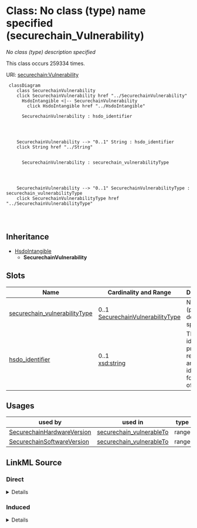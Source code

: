 

# Class: No class (type) name specified (securechain_Vulnerability)


_No class (type) description specified_






This class occurs 259334 times.


URI: [securechain:Vulnerability](https://w3id.org/secure-chain/Vulnerability)






```mermaid
 classDiagram
    class SecurechainVulnerability
    click SecurechainVulnerability href "../SecurechainVulnerability"
      HsdoIntangible <|-- SecurechainVulnerability
        click HsdoIntangible href "../HsdoIntangible"
      
      SecurechainVulnerability : hsdo_identifier
        
          
    
    
    SecurechainVulnerability --> "0..1" String : hsdo_identifier
    click String href "../String"

        
      SecurechainVulnerability : securechain_vulnerabilityType
        
          
    
    
    SecurechainVulnerability --> "0..1" SecurechainVulnerabilityType : securechain_vulnerabilityType
    click SecurechainVulnerabilityType href "../SecurechainVulnerabilityType"

        
      
```





## Inheritance
* [HsdoIntangible](../classes/HsdoIntangible.md)
    * **SecurechainVulnerability**



## Slots

| Name | Cardinality and Range | Description | Inheritance | Occurrences |
| ---  | --- | --- | --- | --- |
| [securechain_vulnerabilityType](../slots/securechain_vulnerabilityType.md) | 0..1 <br/> [SecurechainVulnerabilityType](../classes/SecurechainVulnerabilityType.md) | No slot (predicate) description specified <br/>  | direct | 177404 |
| [hsdo_identifier](../slots/hsdo_identifier.md) | 0..1 <br/> [xsd:string](http://www.w3.org/2001/XMLSchema#string) | The identifier property represents any kind of identifier for any kind of [[T... <br/>  | direct | 259334 |





## Usages

| used by | used in | type | used |
| ---  | --- | --- | --- |
| [SecurechainHardwareVersion](../classes/SecurechainHardwareVersion.md) | [securechain_vulnerableTo](../slots/securechain_vulnerableTo.md) | range | [SecurechainVulnerability](../classes/SecurechainVulnerability.md) |
| [SecurechainSoftwareVersion](../classes/SecurechainSoftwareVersion.md) | [securechain_vulnerableTo](../slots/securechain_vulnerableTo.md) | range | [SecurechainVulnerability](../classes/SecurechainVulnerability.md) |











## LinkML Source

<!-- TODO: investigate https://stackoverflow.com/questions/37606292/how-to-create-tabbed-code-blocks-in-mkdocs-or-sphinx -->

### Direct

<details>

```yaml
name: securechain_Vulnerability
conforms_to: No schema conformance document specified
annotations:
  count:
    tag: count
    value: 259334
description: No class (type) description specified
title: No class (type) name specified
from_schema: secure-chain-kg
rank: 1000
is_a: hsdo_Intangible
slots:
- securechain_vulnerabilityType
- hsdo_identifier
slot_usage:
  hsdo_identifier:
    name: hsdo_identifier
    annotations:
      string:
        tag: string
        value: 259334
  securechain_vulnerabilityType:
    name: securechain_vulnerabilityType
    annotations:
      securechain_VulnerabilityType:
        tag: securechain_VulnerabilityType
        value: 177404
class_uri: securechain:Vulnerability

```
</details>

### Induced

<details>

```yaml
name: securechain_Vulnerability
conforms_to: No schema conformance document specified
annotations:
  count:
    tag: count
    value: 259334
description: No class (type) description specified
title: No class (type) name specified
from_schema: secure-chain-kg
rank: 1000
is_a: hsdo_Intangible
slot_usage:
  hsdo_identifier:
    name: hsdo_identifier
    annotations:
      string:
        tag: string
        value: 259334
  securechain_vulnerabilityType:
    name: securechain_vulnerabilityType
    annotations:
      securechain_VulnerabilityType:
        tag: securechain_VulnerabilityType
        value: 177404
attributes:
  securechain_vulnerabilityType:
    name: securechain_vulnerabilityType
    annotations:
      securechain_VulnerabilityType:
        tag: securechain_VulnerabilityType
        value: 177404
    description: No slot (predicate) description specified
    title: No slot (predicate) name specified
    examples:
    - object:
        example_object: securechain:VulnerabilityType/CWE-200
        example_object_type: securechain_VulnerabilityType
        example_predicate: securechain:vulnerabilityType
        example_subject: securechain:Vulnerability/CVE-1999-0453
        example_subject_type: securechain_Vulnerability
    from_schema: secure-chain-kg
    rank: 1000
    slot_uri: securechain:vulnerabilityType
    alias: securechain_vulnerabilityType
    owner: securechain_Vulnerability
    domain_of:
    - securechain_Vulnerability
    range: securechain_VulnerabilityType
  hsdo_identifier:
    name: hsdo_identifier
    annotations:
      string:
        tag: string
        value: 259334
    description: 'The identifier property represents any kind of identifier for any
      kind of [[Thing]], such as ISBNs, GTIN codes, UUIDs etc. Schema.org provides
      dedicated properties for representing many of these, either as textual strings
      or as URL (URI) links. See [background notes](/docs/datamodel.html#identifierBg)
      for more details.␊        '
    title: identifier
    examples:
    - object:
        example_object: 0----0
        example_object_type: string
        example_predicate: hsdo:identifier
        example_subject: schema:Person/0----0
        example_subject_type: hsdo_Person
    - object:
        example_object: CVE-1999-0043
        example_object_type: string
        example_predicate: hsdo:identifier
        example_subject: securechain:Vulnerability/CVE-1999-0043
        example_subject_type: securechain_Vulnerability
    - object:
        example_object: CWE-1
        example_object_type: string
        example_predicate: hsdo:identifier
        example_subject: securechain:VulnerabilityType/CWE-1
        example_subject_type: securechain_VulnerabilityType
    - object:
        example_object: Q2150861
        example_object_type: string
        example_predicate: hsdo:identifier
        example_subject: schema:Organization/1Password
        example_subject_type: hsdo_Organization
    - object:
        example_object: 0bsd
        example_object_type: string
        example_predicate: hsdo:identifier
        example_subject: securechain:License/0bsd
        example_subject_type: hsdo_CreativeWork
    from_schema: secure-chain-kg
    rank: 1000
    slot_uri: hsdo:identifier
    alias: hsdo_identifier
    owner: securechain_Vulnerability
    domain_of:
    - hsdo_CreativeWork
    - hsdo_Organization
    - hsdo_Person
    - securechain_Vulnerability
    - securechain_VulnerabilityType
    range: string
class_uri: securechain:Vulnerability

```
</details>